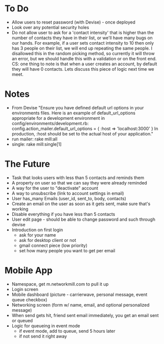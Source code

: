 # To Do
- Allow users to reset password (with Devise) - once deployed
- Look over any potential security holes
- Do not allow user to ask for a 'contact intensity' that is higher than the number of contacts they have in their list, or we'll have many bugs on our hands. For example, if a user sets contact intensity to 10 then only has 3 people on their list, we will end up repeating the same people. I disallowed this in the random picking method, so currently it will throw an error, but we should handle this with a validation or on the front end. CS: one thing to note is that when a user creates an account, by default they will have 0 contacts. Lets discuss this piece of logic next time we meet.

# Notes
- From Devise "Ensure you have defined default url options in your environments files. Here is an example of default_url_options appropriate for a development environment in config/environments/development.rb: config.action_mailer.default_url_options = { :host => 'localhost:3000' } In production, :host should be set to the actual host of your application."
- run mailer: rake mill:all
- single: rake mill:single[1]

# The Future
- Task that looks users with less than 5 contacts and reminds them
- A property on user so that we can say they were already reminded
- A way for the user to "deactivate" account
- A way to unsubscribe (link to account settings in email)
- User has_many Emails (user_id, sent_to, body, contacts)
- Create an email on the user as soon as it gets sent, make sure that's working
- Disable everything if you have less than 5 contacts
- User edit page - should be able to change password and such through devise
- Introduction on first login
  - ask for your name
  - ask for desktop client or not
  - gmail connect piece (low priority)
  - set how many people you want to get per email

# Mobile App
- Namespace, get m.networkmill.com to pull it up
- Login screen
- Mobile dashboard (picture - carrierwave, personal message, event queue checkbox)
- Networking screen (form w/ name, email, and optional personalized message)
- When send gets hit, friend sent email immediately, you get an email sent or queued
- Logic for queueing in event mode
  - if event mode, add to queue, send 5 hours later
  - if not send it right away